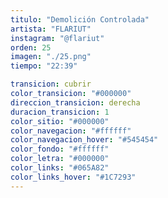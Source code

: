 ```yaml
---
titulo: "Demolición Controlada"
artista: "FLARIUT"
instagram: "@flariut"
orden: 25
imagen: "./25.png"
tiempo: "22:39"

transicion: cubrir
color_transicion: "#000000"
direccion_transicion: derecha
duracion_transicion: 1
color_sitio: "#000000"
color_navegacion: "#ffffff"
color_navegacion_hover: "#545454"
color_fondo: "#ffffff"
color_letra: "#000000"
color_links: "#065A82"
color_links_hover: "#1C7293"
---
```


